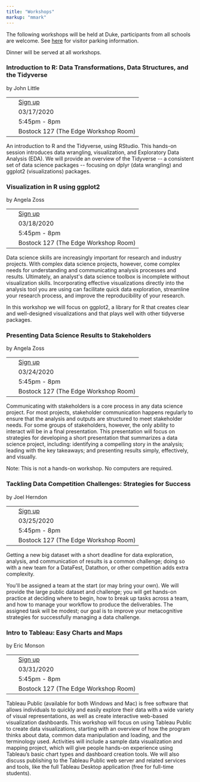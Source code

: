 ```yaml
---
title: "Workshops"
markup: "mmark"
---
```




The following workshops will be held at Duke, participants from all schools are welcome. See [here](https://parking.duke.edu/visitor) for visitor parking information.

Dinner will be served at all workshops.

### <i class="fas fa-code" style="color:#0E3A53"></i> Introduction to R: Data Transformations, Data Structures, and the Tidyverse

by John Little

|                                     |             |
| ------------------------------------|-------------|
| <i class="fas fa-user-plus"></i>    | &nbsp; [Sign up](https://duke.libcal.com/event/6048372) |
| <i class="fas fa-calendar-alt"></i> | &nbsp; 03/17/2020  |
| <i class="fas fa-clock"></i>        | &nbsp; 5:45pm - 8pm     |
| <i class="fas fa-map-marker"></i>   | &nbsp; Bostock 127 (The Edge Workshop Room) |

An introduction to R and the Tidyverse, using RStudio.  This hands-on session introduces data wrangling, visualization, and Exploratory Data Analysis (EDA). We will provide an overview of the Tidyverse -- a consistent set of data science packages -- focusing on dplyr (data wrangling) and ggplot2 (visualizations) packages. 

### <i class="fas fa-code" style="color:#0E3A53"></i> Visualization in R using ggplot2

by Angela Zoss

|                                     |             |
| ------------------------------------|-------------|
| <i class="fas fa-user-plus"></i>    | &nbsp; [Sign up](https://duke.libcal.com/event/6054587) |
| <i class="fas fa-calendar-alt"></i> | &nbsp; 03/18/2020  |
| <i class="fas fa-clock"></i>        | &nbsp; 5:45pm - 8pm     |
| <i class="fas fa-map-marker"></i>   | &nbsp; Bostock 127 (The Edge Workshop Room) |

Data science skills are increasingly important for research and industry projects.  With complex data science projects, however, come complex needs for understanding and communicating analysis processes and results.  Ultimately, an analyst's data science toolbox is incomplete without visualization skills.  Incorporating effective visualizations directly into the analysis tool you are using can facilitate quick data exploration, streamline your research process, and improve the reproducibility of your research.

In this workshop we will focus on ggplot2, a library for R that creates clear and well-designed visualizations and that plays well with other tidyverse packages.

### <i class="fas fa-code" style="color:#0E3A53"></i> Presenting Data Science Results to Stakeholders

by Angela Zoss

|                                     |             |
| ------------------------------------|-------------|
| <i class="fas fa-user-plus"></i>    | &nbsp; [Sign up](https://duke.libcal.com/event/6055286) |
| <i class="fas fa-calendar-alt"></i> | &nbsp; 03/24/2020  |
| <i class="fas fa-clock"></i>        | &nbsp; 5:45pm - 8pm    |
| <i class="fas fa-map-marker"></i>   | &nbsp; Bostock 127 (The Edge Workshop Room) |

Communicating with stakeholders is a core process in any data science project. For most projects, stakeholder communication happens regularly to ensure that the analysis and outputs are structured to meet stakeholder needs. For some groups of stakeholders, however, the only ability to interact will be in a final presentation. This presentation will focus on strategies for developing a short presentation that summarizes a data science project, including: identifying a compelling story in the analysis; leading with the key takeaways; and presenting results simply, effectively, and visually.

Note: This is not a hands-on workshop. No computers are required.

### <i class="fas fa-code" style="color:#0E3A53"></i> Tackling Data Competition Challenges: Strategies for Success

by Joel Herndon

|                                     |             |
| ------------------------------------|-------------|
| <i class="fas fa-user-plus"></i>    | &nbsp; [Sign up](https://duke.libcal.com/event/6054594) |
| <i class="fas fa-calendar-alt"></i> | &nbsp; 03/25/2020  |
| <i class="fas fa-clock"></i>        | &nbsp; 5:45pm - 8pm     |
| <i class="fas fa-map-marker"></i>   | &nbsp; Bostock 127 (The Edge Workshop Room) |

Getting a new big dataset with a short deadline for data exploration, analysis, and communication of results is a common challenge; doing so with a new team for a DataFest, Datathon, or other competition adds extra complexity.

You'll be assigned a team at the start (or may bring your own). We will provide the large public dataset and challenge; you will get hands-on practice at deciding where to begin, how to break up tasks across a team, and how to manage your workflow to produce the deliverables. The assigned task will be modest; our goal is to improve your metacognitive strategies for successfully managing a data challenge.

### <i class="fas fa-code" style="color:#0E3A53"></i> Intro to Tableau: Easy Charts and Maps

by Eric Monson

|                                     |             |
| ------------------------------------|-------------|
| <i class="fas fa-user-plus"></i>    | &nbsp; [Sign up](https://duke.libcal.com/event/6055295) |
| <i class="fas fa-calendar-alt"></i> | &nbsp; 03/31/2020  |
| <i class="fas fa-clock"></i>        | &nbsp; 5:45pm - 8pm     |
| <i class="fas fa-map-marker"></i>   | &nbsp; Bostock 127 (The Edge Workshop Room) |

Tableau Public (available for both Windows and Mac) is free software that allows individuals to quickly and easily explore their data with a wide variety of visual representations, as well as create interactive web-based visualization dashboards. This workshop will focus on using Tableau Public to create data visualizations, starting with an overview of how the program thinks about data, common data manipulation and loading, and the terminology used. Activities will include a sample data visualization and mapping project, which will give people hands-on experience using Tableau’s basic chart types and dashboard creation tools. We will also discuss publishing to the Tableau Public web server and related services and tools, like the full Tableau Desktop application (free for full-time students).